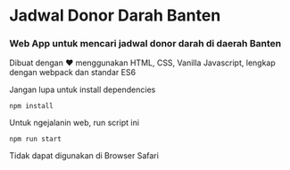 # Jadwal Donor Darah Banten
### Web App untuk mencari jadwal donor darah di daerah Banten <br>
Dibuat dengan :heart: menggunakan HTML, CSS, Vanilla Javascript, lengkap dengan webpack dan standar ES6

Jangan lupa untuk install dependencies

```
npm install
```

Untuk ngejalanin web, run script ini
```
npm run start
```

Tidak dapat digunakan di Browser Safari
